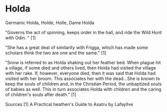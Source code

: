 # Holda
Germanic
Holda, Holde, Holle, Dame Holda

"Governs the act of spinning, keeps order in the hall, and ride the Wild Hunt with Odin.  " [1]

"She has a great deal of similarity with Frigga, which has made some scholars think the two are one and the same." [1]

"Snow is referred to as Holda shaking out her feather bed.  When plague hit a village, if some died and others lived, then Holda had visited the village with her rake. If, however, everyone died, then it was said that Holda had visited with her broom.  This associates her with the dead...She is known to keep the souls of children and, in the Christian Period, the unbaptized souls of babies as well.  This in turn associates Holda with children and the caring of children's souls after death." [1]

Sources
[1] A Practical heathen's Guide to Asatru by Lafayllve


